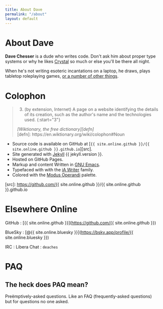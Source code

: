 ```yaml
---
title: About Dave
permalink: "/about"
layout: default
---
```


# About Dave

**Dave Chesser** is a dude who writes code.
Don't ask him about proper type systems or why he likes [Crystal][1]
so much or else you'll be there all night.

[1]: https://crystal-lang.org

When he's not writing esoteric incantations on a laptop,
he draws, plays tabletop roleplaying games,
[or a number of other things](/now).


# Colophon

> 3. (by extension, Internet) A page on a website identifying the
>    details of its creation, such as the author's name and the
>    technologies used.
> {:start="3"}
>
> <footer><cite markdown="1">[Wiktionary, the free dictionary][defn]</cite></footer> [defn]: https://en.wiktionary.org/wiki/colophon#Noun

* Source code is available on GitHub at
  [`{{ site.online.github }}/{{ site.online.github }}.github.io`][src].
* Site generated with [Jekyll](https://jekyllrb.com/) {{ jekyll.version }}.
* Hosted on GitHub Pages.
* Markup and content Written in [GNU Emacs](https://www.gnu.org/software/emacs/).
* Typefaced with with the [iA Writer](https://github.com/iaolo/iA-Fonts) family.
* Colored with the [Modus Operandi](https://protesilaos.com/emacs/modus-themes-colors)
  palette.

[src]: https://github.com/{{ site.online.github }}/{{ site.online.github }}.github.io


# Elsewhere Online

GitHub
: [{{ site.online.github }}](https://github.com/{{ site.online.github }})

BlueSky
: [@{{ site.online.bluesky }}](https://bsky.app/profile/{{ site.online.bluesky }})

IRC
: Libera Chat
  : `deaches`


# PAQ

## The heck does <abbr>PAQ</abbr> mean?

Preëmptively-asked questions.
Like an FAQ (frequently-asked questions) but for questions no one asked.
